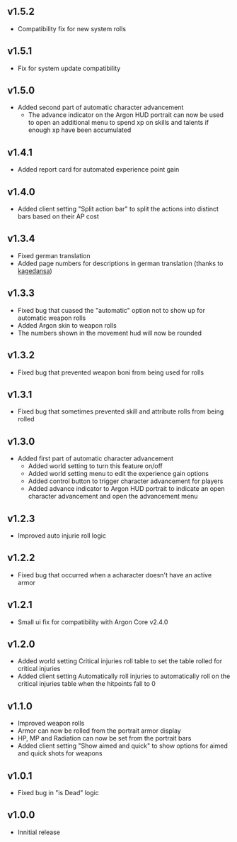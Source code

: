 ## v1.5.2
- Compatibility fix for new system rolls

## v1.5.1
- Fix for system update compatibility
  
## v1.5.0
- Added second part of automatic character advancement
  - The advance indicator on the Argon HUD portrait can now be used to open an additional menu to spend xp on skills and talents if enough xp have been accumulated

## v1.4.1
- Added report card for automated experience point gain

## v1.4.0
- Added client setting "Split action bar" to split the actions into distinct bars based on their AP cost

## v1.3.4
- Fixed german translation
- Added page numbers for descriptions in german translation (thanks to [kagedansa](https://github.com/kagedansa))

## v1.3.3
- Fixed bug that cuased the "automatic" option not to show up for automatic weapon rolls
- Added Argon skin to weapon rolls
- The numbers shown in the movement hud will now be rounded

## v1.3.2
- Fixed bug that prevented weapon boni from being used for rolls

## v1.3.1
- Fixed bug that sometimes prevented skill and attribute rolls from being rolled

## v1.3.0
- Added first part of automatic character advancement
  - Added world setting to turn this feature on/off
  - Added world setting menu to edit the experience gain options
  - Added control button to trigger character advancement for players
  - Added advance indicator to Argon HUD portrait to indicate an open character advancement and open the advancement menu
    
## v1.2.3
- Improved auto injurie roll logic

## v1.2.2
- Fixed bug that occurred when a acharacter doesn't have an active armor

## v1.2.1
- Small ui fix for compatibility with Argon Core v2.4.0

## v1.2.0
- Added world setting Critical injuries roll table to set the table rolled for critical injuries
- Added client setting Automatically roll injuries to automatically roll on the critical injuries table when the hitpoints fall to 0

## v1.1.0
- Improved weapon rolls
- Armor can now be rolled from the portrait armor display
- HP, MP and Radiation can now be set from the portrait bars
- Added client setting "Show aimed and quick" to show options for aimed and quick shots for weapons

## v1.0.1
- Fixed bug in "is Dead" logic

## v1.0.0
- Innitial release
